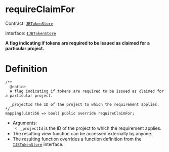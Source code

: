 # requireClaimFor

Contract: [`JBTokenStore`](/api/contracts/jbtokenstore/README.md)​‌

Interface: [`IJBTokenStore`](/api/interfaces/ijbtokenstore.md)

**A flag indicating if tokens are required to be issued as claimed for a particular project.**

# Definition

```solidity
/**
  @notice
  A flag indicating if tokens are required to be issued as claimed for a particular project.

  _projectId The ID of the project to which the requirement applies.
*/
mapping(uint256 => bool) public override requireClaimFor;
```

* Arguments:
  * `_projectId` is the ID of the project to which the requirement applies.
* The resulting view function can be accessed externally by anyone.
* The resulting function overrides a function definition from the [`IJBTokenStore`](/api/interfaces/ijbtokenstore.md) interface.
